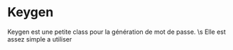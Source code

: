# Keygen

Keygen est une petite class pour la génération de mot de passe. \s
Elle est assez simple a utiliser
